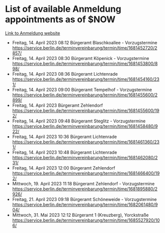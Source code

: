 # List of available Anmeldung appointments as of $NOW
[Link to Anmeldung website](https://service.berlin.de/terminvereinbarung/termin/tag.php?termin=1&anliegen[]=120686&dienstleisterlist=122210,122217,327316,122219,327312,122227,327314,122231,327346,122243,327348,122254,122252,329742,122260,329745,122262,329748,122271,327278,122273,327274,122277,327276,330436,122280,327294,122282,327290,122284,327292,122291,327270,122285,327266,122286,327264,122296,327268,150230,329760,122297,327286,122294,327284,122312,329763,122314,329775,122304,327330,122311,327334,122309,327332,317869,122281,327352,122279,329772,122283,122276,327324,122274,327326,122267,329766,122246,327318,122251,327320,122257,327322,122208,327298,122226,327300&herkunft=http%3A%2F%2Fservice.berlin.de%2Fdienstleistung%2F120686%2F)
- Freitag, 14. April 2023 08:12 Bürgeramt Blaschkoallee - Vorzugstermine https://service.berlin.de/terminvereinbarung/termin/time/1681452720/2857/
- Freitag, 14. April 2023 08:30 Bürgeramt Köpenick - Vorzugstermine https://service.berlin.de/terminvereinbarung/termin/time/1681453800/898/
- Freitag, 14. April 2023 08:36 Bürgeramt Lichtenrade https://service.berlin.de/terminvereinbarung/termin/time/1681454160/231/
- Freitag, 14. April 2023 09:00 Bürgeramt Tempelhof - Vorzugstermine https://service.berlin.de/terminvereinbarung/termin/time/1681455600/2899/
- Freitag, 14. April 2023  Bürgeramt Zehlendorf https://service.berlin.de/terminvereinbarung/termin/time/1681455600/192/
- Freitag, 14. April 2023 09:48 Bürgeramt Steglitz - Vorzugstermine https://service.berlin.de/terminvereinbarung/termin/time/1681458480/922/
- Freitag, 14. April 2023 10:36 Bürgeramt Lichtenrade https://service.berlin.de/terminvereinbarung/termin/time/1681461360/231/
- Freitag, 14. April 2023 10:48 Bürgeramt Lichtenrade https://service.berlin.de/terminvereinbarung/termin/time/1681462080/231/
- Freitag, 14. April 2023 12:00 Bürgeramt Zehlendorf https://service.berlin.de/terminvereinbarung/termin/time/1681466400/192/
- Mittwoch, 19. April 2023 11:18 Bürgeramt Zehlendorf - Vorzugstermine https://service.berlin.de/terminvereinbarung/termin/time/1681895880/2926/
- Freitag, 21. April 2023 09:18 Bürgeramt Schöneweide - Vorzugstermine https://service.berlin.de/terminvereinbarung/termin/time/1682061480/904/
- Mittwoch, 31. Mai 2023 12:12 Bürgeramt 1 (Kreuzberg), Yorckstraße https://service.berlin.de/terminvereinbarung/termin/time/1685527920/106/
